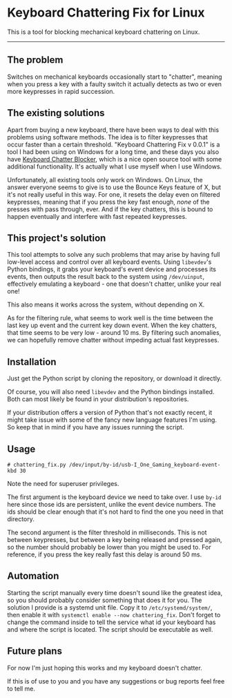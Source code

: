 # Keyboard Chattering Fix for Linux

This is a tool for blocking mechanical keyboard chattering on Linux.

---

## The problem

Switches on mechanical keyboards occasionally start to "chatter",
meaning when you press a key with a faulty switch it actually detects
as two or even more keypresses in rapid succession.

## The existing solutions

Apart from buying a new keyboard, there have been ways to deal
with this problems using software methods. The idea is to filter keypresses
that occur faster than a certain threshold. "Keyboard Chattering Fix v 0.0.1"
is a tool I had been using on Windows for a long time, and these days you also have
[Keyboard Chatter Blocker](https://github.com/mcmonkeyprojects/KeyboardChatterBlocker),
which is a nice open source tool with some additional functionality. It's actually what
I use myself when I use Windows.

Unfortunately, all existing tools only work on Windows.
On Linux, the answer everyone seems to give is to use the Bounce Keys feature of X,
but it's not really useful in this way. For one, it resets the delay even on filtered
keypresses, meaning that if you press the key fast enough,
*none* of the presses with pass through, ever. And if the key chatters,
this is bound to happen eventually and interfere with fast repeated keypresses.

## This project's solution

This tool attempts to solve any such problems that may arise by having full low-level access
and control over all keyboard events.
Using `libevdev`'s Python bindings, it grabs your keyboard's event device and processes its events,
then outputs the result back to the system using `/dev/uinput`, effectively emulating a keyboard -
one that doesn't chatter, unlike your real one!

This also means it works across the system, without depending on X.

As for the filtering rule, what seems to work well is the time between the last key up event
and the current key down event. When the key chatters, that time seems to be very low - around 10 ms.
By filtering such anomalies, we can hopefully remove chatter without impeding actual fast keypresses.

## Installation

Just get the Python script by cloning the repository, or download it directly.

Of course, you will also need `libevdev` and the Python bindings installed.
Both can most likely be found in your distribution's repositories.

If your distribution offers a version of Python that's not exactly recent,
it might take issue with some of the fancy new language features I'm using.
So keep that in mind if you have any issues running the script.

## Usage

```
# chattering_fix.py /dev/input/by-id/usb-I_One_Gaming_keyboard-event-kbd 30
```

Note the need for superuser privileges.

The first argument is the keyboard device we need to take over.
I use `by-id` here since those ids are persistent, unlike the event device numbers.
The ids should be clear enough that it's not hard to find the one you need in that directory.

The second argument is the filter threshold in milliseconds.
This is not between keypresses, but between a key being released and pressed again,
so the number should probably be lower than you might be used to.
For reference, if you press the key really fast this delay is around 50 ms.

## Automation

Starting the script manually every time doesn't sound like the greatest idea, so
you should probably consider something that does it for you. The solution I provide
is a systemd unit file. Copy it to `/etc/systemd/system/`, then enable it with
`systemctl enable --now chattering_fix`. Don't forget to change the command inside to
tell the service what id your keyboard has and where the script is located. The script
should be executable as well.

## Future plans

For now I'm just hoping this works and my keyboard doesn't chatter.

If this is of use to you and you have any suggestions or bug reports feel free to tell me.

